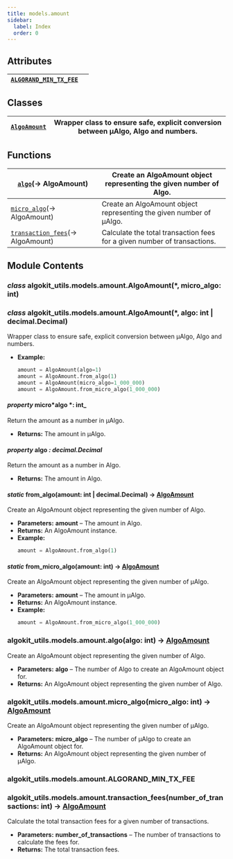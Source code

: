 ```yaml
---
title: models.amount
sidebar:
  label: Index
  order: 0
---
```


## Attributes

| [`ALGORAND_MIN_TX_FEE`](#algokit_utils.models.amount.ALGORAND_MIN_TX_FEE) |     |
| ------------------------------------------------------------------------- | --- |

## Classes

| [`AlgoAmount`](#algokit_utils.models.amount.AlgoAmount) | Wrapper class to ensure safe, explicit conversion between µAlgo, Algo and numbers. |
| ------------------------------------------------------- | ---------------------------------------------------------------------------------- |

## Functions

| [`algo`](#algokit_utils.models.amount.algo)(→ AlgoAmount)                         | Create an AlgoAmount object representing the given number of Algo.       |
| --------------------------------------------------------------------------------- | ------------------------------------------------------------------------ |
| [`micro_algo`](#algokit_utils.models.amount.micro_algo)(→ AlgoAmount)             | Create an AlgoAmount object representing the given number of µAlgo.      |
| [`transaction_fees`](#algokit_utils.models.amount.transaction_fees)(→ AlgoAmount) | Calculate the total transaction fees for a given number of transactions. |

## Module Contents

### _class_ algokit_utils.models.amount.AlgoAmount(\*, micro_algo: int)

### _class_ algokit_utils.models.amount.AlgoAmount(\*, algo: int | decimal.Decimal)

Wrapper class to ensure safe, explicit conversion between µAlgo, Algo and numbers.

- **Example:**
  ```python
  amount = AlgoAmount(algo=1)
  amount = AlgoAmount.from_algo(1)
  amount = AlgoAmount(micro_algo=1_000_000)
  amount = AlgoAmount.from_micro_algo(1_000_000)
  ```

#### _property_ micro*algo *: int\_

Return the amount as a number in µAlgo.

- **Returns:**
  The amount in µAlgo.

#### _property_ algo _: decimal.Decimal_

Return the amount as a number in Algo.

- **Returns:**
  The amount in Algo.

#### _static_ from_algo(amount: int | decimal.Decimal) → [AlgoAmount](#algokit_utils.models.amount.AlgoAmount)

Create an AlgoAmount object representing the given number of Algo.

- **Parameters:**
  **amount** – The amount in Algo.
- **Returns:**
  An AlgoAmount instance.
- **Example:**
  ```python
  amount = AlgoAmount.from_algo(1)
  ```

#### _static_ from_micro_algo(amount: int) → [AlgoAmount](#algokit_utils.models.amount.AlgoAmount)

Create an AlgoAmount object representing the given number of µAlgo.

- **Parameters:**
  **amount** – The amount in µAlgo.
- **Returns:**
  An AlgoAmount instance.
- **Example:**
  ```python
  amount = AlgoAmount.from_micro_algo(1_000_000)
  ```

### algokit_utils.models.amount.algo(algo: int) → [AlgoAmount](#algokit_utils.models.amount.AlgoAmount)

Create an AlgoAmount object representing the given number of Algo.

- **Parameters:**
  **algo** – The number of Algo to create an AlgoAmount object for.
- **Returns:**
  An AlgoAmount object representing the given number of Algo.

### algokit_utils.models.amount.micro_algo(micro_algo: int) → [AlgoAmount](#algokit_utils.models.amount.AlgoAmount)

Create an AlgoAmount object representing the given number of µAlgo.

- **Parameters:**
  **micro_algo** – The number of µAlgo to create an AlgoAmount object for.
- **Returns:**
  An AlgoAmount object representing the given number of µAlgo.

### algokit_utils.models.amount.ALGORAND_MIN_TX_FEE

### algokit_utils.models.amount.transaction_fees(number_of_transactions: int) → [AlgoAmount](#algokit_utils.models.amount.AlgoAmount)

Calculate the total transaction fees for a given number of transactions.

- **Parameters:**
  **number_of_transactions** – The number of transactions to calculate the fees for.
- **Returns:**
  The total transaction fees.
